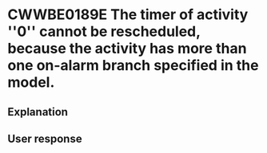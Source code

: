 # CWWBE0189E The timer of activity ''0'' cannot be rescheduled, because the activity has more than one on-alarm branch specified in the model.

## Explanation

## User response